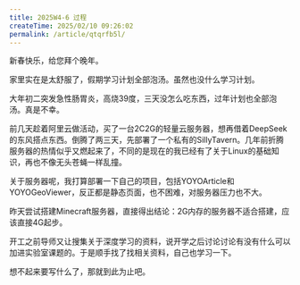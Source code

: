 ```yaml
---
title: 2025W4-6 过程
createTime: 2025/02/10 09:26:02
permalink: /article/qtqrfb5l/
---
```


新春快乐，给您拜个晚年。

家里实在是太舒服了，假期学习计划全部泡汤。虽然也没什么学习计划。

大年初二突发急性肠胃炎，高烧39度，三天没怎么吃东西，过年计划也全部泡汤。真是不幸。

前几天趁着阿里云做活动，买了一台2C2G的轻量云服务器，想再借着DeepSeek的东风搭点东西。倒腾了两三天，先部署了一个私有的SillyTavern。几年前折腾服务器的热情似乎又燃起来了，不同的是现在的我已经有了关于Linux的基础知识，再也不像无头苍蝇一样乱撞。

关于服务器呢，我打算部署一下自己的项目，包括YOYOArticle和YOYOGeoViewer，反正都是静态页面，也不困难，对服务器压力也不大。

昨天尝试搭建Minecraft服务器，直接得出结论：2G内存的服务器不适合搭建，应该直接4G起步。

开工之前导师又让搜集关于深度学习的资料，说开学之后讨论讨论有没有什么可以加进实验室课题的。于是顺手找了找相关资料，自己也学习一下。

想不起来要写什么了，那就到此为止吧。